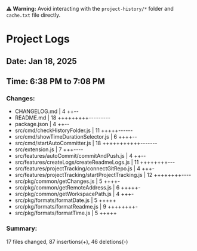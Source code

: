 **⚠️ Warning:** Avoid interacting with the `project-history/*` folder and `cache.txt` file directly.

# Project Logs

## Date: Jan 18, 2025

## Time: 6:38 PM to 7:08 PM

### Changes:
- CHANGELOG.md                                         |  4 ++--
-  README.md                                            | 18 +++++++++---------
-  package.json                                         |  4 ++--
-  src/cmd/checkHistoryFolder.js                        | 11 +++++------
-  src/cmd/showTimeDurationSelector.js                  |  6 ++++--
-  src/cmd/startAutoCommitter.js                        | 18 +++++++++++-------
-  src/extension.js                                     |  7 +++----
-  src/features/autoCommit/commitAndPush.js             |  4 ++--
-  src/features/createLogs/createReadmeLogs.js          | 11 ++++++++---
-  src/features/projectTracking/connectGitRepo.js       |  4 +++-
-  src/features/projectTracking/startProjectTracking.js | 12 ++++++++----
-  src/pkg/common/getChanges.js                         |  5 ++++-
-  src/pkg/common/getRemoteAddress.js                   |  6 +++++-
-  src/pkg/common/getWorkspacePath.js                   |  4 +++-
-  src/pkg/formats/formatDate.js                        |  5 +++++
-  src/pkg/formats/formatReadme.js                      |  9 ++++++++-
-  src/pkg/formats/formatTime.js                        |  5 +++++

### Summary:
 17 files changed, 87 insertions(+), 46 deletions(-)